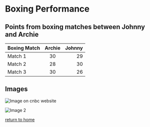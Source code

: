# Boxing Performance

##  Points from boxing matches between Johnny and Archie

| Boxing Match | Archie  | Johnny |
| ------- |:-------:| -----:|
| Match 1| 30 | 29 |
| Match 2 | 28 | 30 |
| Match 3 | 30 | 26 |

## Images

![Image on cnbc website](https://upload.wikimedia.org/wikipedia/commons/2/2a/Boxing_Tournament_in_Aid_of_King_George%27s_Fund_For_Sailors_at_the_Royal_Naval_Air_Station%2C_Henstridge%2C_Somerset%2C_July_1945_A29806.jpg)

![Image 2](https://phantom-marca.unidadeditorial.es/3099f42335a3c7c82a330459f172cb94/crop/0x0/2047x1365/resize/1200/f/webp/assets/multimedia/imagenes/2023/01/11/16734577790247.jpg)

[return to home](./README.md)
